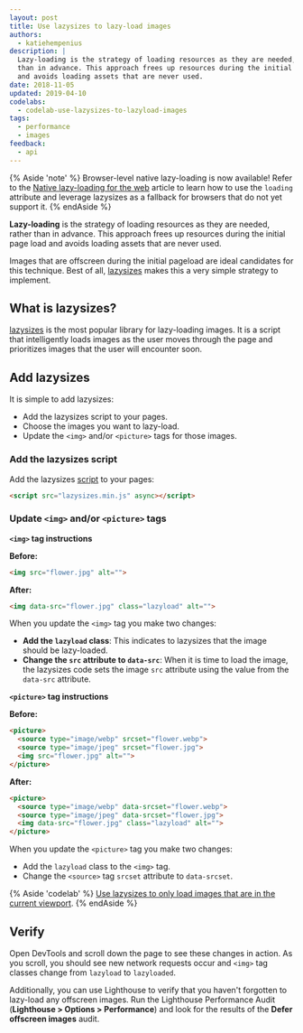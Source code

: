 ```yaml
---
layout: post
title: Use lazysizes to lazy-load images
authors:
  - katiehempenius
description: |
  Lazy-loading is the strategy of loading resources as they are needed, rather
  than in advance. This approach frees up resources during the initial page load
  and avoids loading assets that are never used.
date: 2018-11-05
updated: 2019-04-10
codelabs:
  - codelab-use-lazysizes-to-lazyload-images
tags:
  - performance
  - images
feedback:
  - api
---
```


{% Aside 'note' %}
  Browser-level native lazy-loading is now available! Refer to the [Native lazy-loading for the
  web](/native-lazy-loading) article to learn how to use the `loading` attribute and leverage
  lazysizes as a fallback for browsers that do not yet support it.
{% endAside %}

**Lazy-loading** is the strategy of loading resources as they are needed, rather
than in advance. This approach frees up resources during the initial page load
and avoids loading assets that are never used.

Images that are offscreen during the initial pageload are ideal candidates for
this technique. Best of all, [lazysizes](https://github.com/aFarkas/lazysizes)
makes this a very simple strategy to implement.

## What is lazysizes?

[lazysizes](https://github.com/aFarkas/lazysizes) is the most popular library
for lazy-loading images. It is a script that intelligently loads images as the
user moves through the page and prioritizes images that the user will encounter
soon.

## Add lazysizes

It is simple to add lazysizes:

+  Add the lazysizes script to your pages.
+  Choose the images you want to lazy-load.
+  Update the `<img>` and/or `<picture>` tags for those images.

### Add the lazysizes script

Add the lazysizes
[script](https://github.com/aFarkas/lazysizes/blob/gh-pages/lazysizes.min.js) to
your pages:

```html
<script src="lazysizes.min.js" async></script>
```

### Update `<img>` and/or `<picture>` tags

**`<img>` tag instructions**

**Before:**
```html
<img src="flower.jpg" alt="">
```

**After:**
```html
<img data-src="flower.jpg" class="lazyload" alt="">
```

When you update the `<img>` tag you make two changes:

+  **Add the `lazyload` class**: This indicates to lazysizes that the
    image should be lazy-loaded.
+  **Change the `src` attribute to `data-src`**: When it is time to load the
    image, the lazysizes code sets the image `src` attribute using the value
    from the `data-src` attribute.

**`<picture>` tag instructions**

**Before:**
```html
<picture>
  <source type="image/webp" srcset="flower.webp">
  <source type="image/jpeg" srcset="flower.jpg">
  <img src="flower.jpg" alt="">
</picture>
```

**After:**
```html
<picture>
  <source type="image/webp" data-srcset="flower.webp">
  <source type="image/jpeg" data-srcset="flower.jpg">
  <img data-src="flower.jpg" class="lazyload" alt="">
</picture>
```

When you update the `<picture>` tag you make two changes:

+ Add the `lazyload` class to the `<img>` tag.
+ Change the `<source>` tag `srcset` attribute to `data-srcset`.

{% Aside 'codelab' %}
[Use lazysizes to only load images that are in the current viewport](/codelab-use-lazysizes-to-lazyload-images).
{% endAside %}

## Verify

Open DevTools and scroll down the page to see these changes in action. As you
scroll, you should see new network requests occur and `<img>` tag classes change
from `lazyload` to `lazyloaded`.

Additionally, you can use Lighthouse to verify that you haven't forgotten to
lazy-load any offscreen images. Run the Lighthouse Performance Audit
(**Lighthouse > Options > Performance**) and look for the results of the
**Defer offscreen images** audit.
